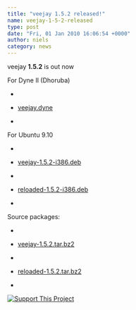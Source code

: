 ```yaml
---
title: "veejay 1.5.2 released!"
name: veejay-1-5-2-released
type: post
date: "Fri, 01 Jan 2010 16:06:54 +0000"
author: niels
category: news
---
```

veejay **1.5.2** is out now  

For Dyne II (Dhoruba)  


*     

*     
    [veejay.dyne](https://sourceforge.net/projects/veejay/files/veejay-1.5-bin/veejay.dyne)  

*     

For Ubuntu 9.10  


*     

*     
    [veejay-1.5.2-i386.deb](https://sourceforge.net/projects/veejay/files/veejay-1.5-bin/veejay_1.5.2_i386.deb)
*     

*     
    [reloaded-1.5.2-i386.deb](https://sourceforge.net/projects/veejay/files/veejay-1.5-bin/reloaded_1.5.2_i386.deb)  

*     


Source packages:  


*     

*     
    [veejay-1.5.2.tar.bz2](https://sourceforge.net/projects/veejay/files/veejay-1.5-src/veejay-1.5.2.tar.bz2/download)
*     

*   [reloaded-1.5.2.tar.bz2](https://sourceforge.net/projects/veejay/files/veejay-1.5-src/reloaded-1.5.2.tar.bz2/download)
*     


[![Support This Project](http://images.sourceforge.net/images/project-support.jpg)](http://sourceforge.net/donate/index.php?group_id=47564)
